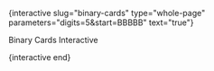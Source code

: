 {interactive slug="binary-cards" type="whole-page" parameters="digits=5&start=BBBBB" text="true"}

Binary Cards Interactive

{interactive end}
